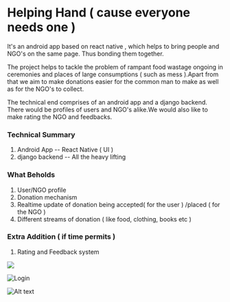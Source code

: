 # Helping Hand ( cause everyone needs one )
It's an android app based on react native , which helps to bring people and NGO's on the same page.
Thus bonding them together.

The project helps to tackle the problem of rampant food wastage ongoing in ceremonies and places of
large consumptions ( such as mess ).Apart from that we aim to make donations easier for the common 
man to make as well as for the NGO's to collect.

The technical end comprises of an android app and a django backend. There would be profiles of users and 
NGO's alike.We would also like to make rating the NGO and feedbacks.

### Technical Summary
1. Android App    -- React Native  ( UI )
2. django backend -- All the heavy lifting


### What Beholds
1. User/NGO profile
2. Donation mechanism
3. Realtime update of donation being accepted( for the user ) /placed ( for the NGO )
4. Different streams of donation ( like food, clothing, books etc )



### Extra Addition ( if time permits )
1. Rating and Feedback system

<img src = "HINT-17/HINT17/Screenshot_2017-03-25-10-54-47-712_com.hint17.png">

![Login](HINT-17/HINT17/Screenshot_2017-03-25-10-54-47-712_com.hint17.png?raw=true "Login")

![Alt text](https://www.w3schools.com/css/trolltunga.jpg "Optional title")

